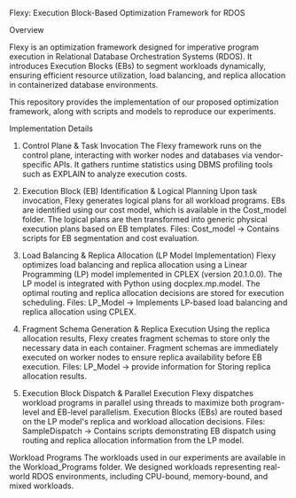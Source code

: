 Flexy: Execution Block-Based Optimization Framework for RDOS

Overview

Flexy is an optimization framework designed for imperative program execution in Relational Database Orchestration Systems (RDOS). It introduces Execution Blocks (EBs) to segment workloads dynamically, ensuring efficient resource utilization, load balancing, and replica allocation in containerized database environments.

This repository provides the implementation of our proposed optimization framework, along with scripts and models to reproduce our experiments.

Implementation Details
1. Control Plane & Task Invocation
The Flexy framework runs on the control plane, interacting with worker nodes and databases via vendor-specific APIs. It gathers runtime statistics using DBMS profiling tools such as EXPLAIN to analyze execution costs.

2. Execution Block (EB) Identification & Logical Planning
Upon task invocation, Flexy generates logical plans for all workload programs. EBs are identified using our cost model, which is available in the Cost_model folder. The logical plans are then transformed into generic physical execution plans based on EB templates.
Files: Cost_model → Contains scripts for EB segmentation and cost evaluation.

3. Load Balancing & Replica Allocation (LP Model Implementation)
Flexy optimizes load balancing and replica allocation using a Linear Programming (LP) model implemented in CPLEX (version 20.1.0.0). The LP model is integrated with Python using docplex.mp.model. The optimal routing and replica allocation decisions are stored for execution scheduling.
Files: LP_Model → Implements LP-based load balancing and replica allocation using CPLEX.

4. Fragment Schema Generation & Replica Execution
Using the replica allocation results, Flexy creates fragment schemas to store only the necessary data in each container. Fragment schemas are immediately executed on worker nodes to ensure replica availability before EB execution.
Files: LP_Model → provide information for Storing replica allocation results.


5. Execution Block Dispatch & Parallel Execution
Flexy dispatches workload programs in parallel using threads to maximize both program-level and EB-level parallelism. Execution Blocks (EBs) are routed based on the LP model's replica and workload allocation decisions.
Files: SampleDispatch → Contains scripts demonstrating EB dispatch using routing and replica allocation information from the LP model.


Workload Programs
The workloads used in our experiments are available in the Workload_Programs folder.
We designed workloads representing real-world RDOS environments, including CPU-bound, memory-bound, and mixed workloads.
